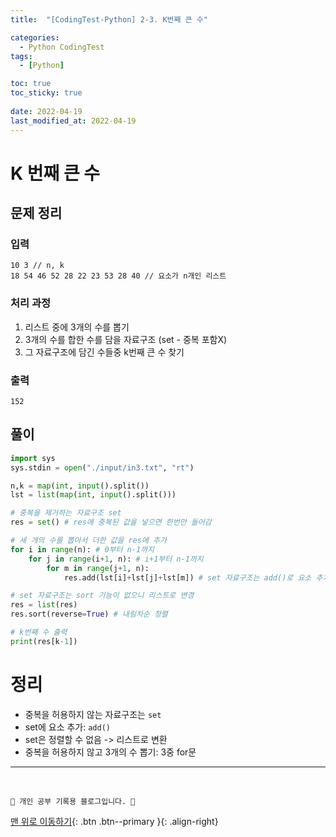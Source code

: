 ```yaml
---
title:  "[CodingTest-Python] 2-3. K번째 큰 수"

categories:
  - Python CodingTest
tags:
  - [Python]

toc: true
toc_sticky: true
 
date: 2022-04-19
last_modified_at: 2022-04-19
---
```


# K 번째 큰 수
## 문제 정리
### 입력
```
10 3 // n, k
18 54 46 52 28 22 23 53 28 40 // 요소가 n개인 리스트
```

### 처리 과정
1. 리스트 중에 3개의 수를 뽑기
2. 3개의 수를 합한 수를 담을 자료구조 (set - 중복 포함X)
3. 그 자료구조에 담긴 수들중 k번째 큰 수 찾기

### 출력
```
152
```

## 풀이
```py
import sys
sys.stdin = open("./input/in3.txt", "rt")

n,k = map(int, input().split())
lst = list(map(int, input().split()))

# 중복을 제거하는 자료구조 set
res = set() # res에 중복된 값을 넣으면 한번만 들어감

# 세 개의 수를 뽑아서 더한 값을 res에 추가
for i in range(n): # 0부터 n-1까지
    for j in range(i+1, n): # i+1부터 n-1까지
        for m in range(j+1, n):
            res.add(lst[i]+lst[j]+lst[m]) # set 자료구조는 add()로 요소 추가

# set 자료구조는 sort 기능이 없으니 리스트로 변경
res = list(res)
res.sort(reverse=True) # 내림차순 정렬

# k번째 수 출력
print(res[k-1])
```

# 정리
- 중복을 허용하지 않는 자료구조는 `set`
- set에 요소 추가: `add()`
- set은 정렬할 수 없음 -> 리스트로 변환
- 중복을 허용하지 않고 3개의 수 뽑기: 3중 for문

***
<br>

    💛 개인 공부 기록용 블로그입니다. 👻

[맨 위로 이동하기](#){: .btn .btn--primary }{: .align-right}